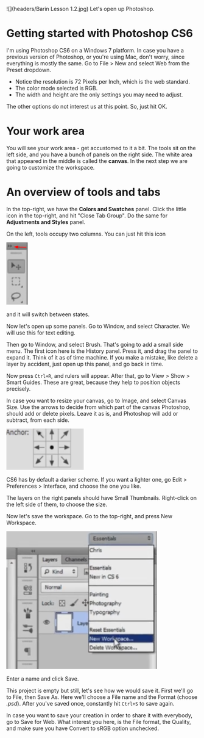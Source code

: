 ![](headers/Barin Lesson 1.2.jpg)
Let's open up Photoshop.

# Getting started with Photoshop CS6

I'm using Photoshop CS6 on a Windows 7 platform. In case you have a previous version of Photoshop, or you're using Mac, don't worry, since everything is mostly the same. Go to File > New and select Web from the Preset dropdown.

* Notice the resolution is 72 Pixels per Inch, which is the web standard.
* The color mode selected is RGB.
* The width and height are the only settings you may need to adjust.

The other options do not interest us at this point. So, just hit OK.

# Your work area

You will see your work area - get accustomed to it a bit. The tools sit on the left side, and you have a bunch of panels on the right side. The white area that appeared in the middle is called the **canvas**. In the next step we are going  to customize the workspace.

# An overview of tools and tabs

In the top-right, we have the **Colors and Swatches** panel. Click the little icon in the top-right, and hit "Close Tab Group". Do the same for **Adjustments and Styles** panel.

On the left, tools occupy two columns. You can just hit this icon

![](images/1-2_icon.png)

and it will switch between states.

Now let's open up some panels. Go to Window, and select Character. We will use this for text editing. 

Then go to Window, and select Brush. That's going to add a small side menu. The first icon here is the History panel. Press it, and drag the panel to expand it. Think of it as of time machine. If you make a mistake, like delete a layer by accident, just open up this panel, and go back in time.

Now press `Ctrl+R`, and rulers will appear. After that, go to View > Show > Smart Guides. These are great, because they help to position objects precisely.

In case you want to resize your canvas, go to Image, and select Canvas Size. Use the arrows to decide from which part of the canvas Photoshop, should add or delete pixels. Leave it as is, and Photoshop will add or subtract, from each side.

![](images/1-2_arrows.png)

CS6 has by default a darker scheme. If you want a lighter one, go Edit > Preferences > Interface, and choose the one you like.

The layers on the right panels should have Small Thumbnails. Right-click on the left side of them, to choose the size.

Now let's save the workspace. Go to the top-right, and press New Workspace.

![](images/1-2_new_workspace.png)

Enter a name and click Save.

This project is empty but still, let's see how we would save it. First we'll go to File, then Save As. Here we'll choose a File name and the Format (choose *.psd*). After you've saved once, constantly hit `Ctrl+S` to save again.

In case you want to save your creation in order to share it with everybody, go to Save for Web. What interest you here, is the File format, the Quality, and make sure you have Convert to sRGB option unchecked.
